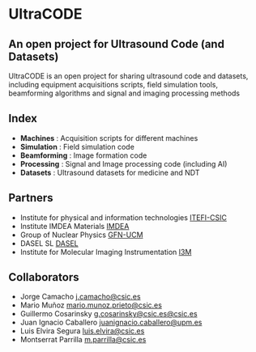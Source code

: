 # UltraCODE
## An open project for Ultrasound Code (and Datasets)

UltraCODE is an open project for sharing ultrasound code and datasets, including equipment acquisitions scripts, field simulation tools, beamforming algorithms and signal and imaging processing methods

## Index
- **Machines**    : Acquisition scripts for different machines
- **Simulation**  : Field simulation code
- **Beamforming** : Image formation code
- **Processing**  : Signal and Image processing code (including AI)
- **Datasets**    : Ultrasound datasets for medicine and NDT

## Partners
- Institute for physical and information technologies [ITEFI-CSIC](https://www.itefi.csic.es/en)
- Institute IMDEA Materials [IMDEA](https://materials.imdea.org/)
- Group of Nuclear Physics [GFN-UCM](https://www.ucm.es/gfn/)
- DASEL SL [DASEL](https://www.daselsistemas.com/en/)
- Institute for Molecular Imaging Instrumentation [I3M](https://www.i3m.upv.es/view.php/Principal)

## Collaborators
- Jorge Camacho [j.camacho@csic.es](mailto:j.camacho@csic.es)
- Mario Muñoz   [mario.munoz.prieto@csic.es](mailto:mario.munoz.prieto@csic.es)
- Guillermo Cosarinsky [g.cosarinsky@csic.es@csic.es](mailto:g.cosarinsky@csic.es)
- Juan Ignacio Caballero [juanignacio.caballero@upm.es](mailto:juanignacio.caballero@upm.es)
- Luis Elvira Segura [luis.elvira@csic.es](mailto:luis.elvira@csic.es)
- Montserrat Parrilla [m.parrilla@csic.es](mailto:m.parrilla@csic.es)



